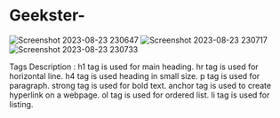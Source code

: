 # Geekster-
![Screenshot 2023-08-23 230647](https://github.com/jaideepsingh0085/Geekster-/assets/128147644/dc906a39-46c7-4462-addc-cd1805aaa61c)
![Screenshot 2023-08-23 230717](https://github.com/jaideepsingh0085/Geekster-/assets/128147644/604c2011-c1ff-4a72-a716-9c712cfee5c5)
![Screenshot 2023-08-23 230733](https://github.com/jaideepsingh0085/Geekster-/assets/128147644/2265a28e-dd7f-465c-82e3-d7ef05d8e95a)

Tags Description :
h1 tag is used for main heading.
hr tag is used for horizontal line.
h4 tag is used heading in small size.
p tag is used for paragraph.
strong tag is used for bold text.
anchor tag is used to create hyperlink on a webpage.
ol tag is used for ordered list.
li tag is used for listing.
